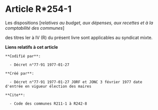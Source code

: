 # Article R*254-1

Les dispositions [*relatives au budget, aux dépenses, aux recettes et à la comptabilité des communes*]

des titres Ier à IV (R) du présent livre sont applicables au syndicat mixte.

**Liens relatifs à cet article**

	**Codifié par**:

	  - Décret n°77-91 1977-01-27

	**Créé par**:

	  - Décret n°77-91 1977-01-27 JORF et JONC 3 février 1977 date d'entrée en vigueur élection des maires

	**Cite**:

	  - Code des communes R211-1 à R242-8
